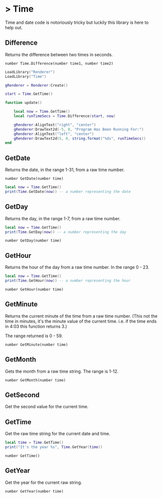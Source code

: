 # > Time

Time and date code is notoriously tricky but luckily this library is here to help out.

## Difference

Returns the difference between two times in seconds.

`number Time.Difference(number time1, number time2)`

```lua
LoadLibrary("Renderer")
LoadLibrary("Time")

gRenderer = Renderer:Create()

start = Time.GetTime()

function update()

    local now = Time.GetTime()
    local runTimeSecs = Time.Difference(start, now)

    gRenderer:AlignText("right", "center")
    gRenderer:DrawText2d(-5, 0, "Program Has Been Running For:")
    gRenderer:AlignText("left", "center")
    gRenderer:DrawText2d(5, 0, string.format("%ds", runTimeSecs))
end
```

## GetDate

Returns the date, in the range 1-31, from a raw time number.

`number GetDate(number time)`

```lua
local now = Time.GetTime()
print(Time.GetDate(now)) -- a number representing the date
```


## GetDay

Returns the day, in the range 1-7, from a raw time number.

```lua
local now = Time.GetTime()
print(Time.GetDay(now)) -- a number representing the day
```

`number GetDay(number time)`

## GetHour

Returns the hour of the day from a raw time number. In the range 0 - 23.

```lua
local now = Time.GetTime()
print(Time.GetHour(now)) -- a number representing the hour
```

`number GetHour(number time)`

## GetMinute

Returns the current minute of the time from a raw time number. (This not the time in minutes, it's the minute value of the current time. i.e. if the time ends in 4:03 this function returns 3.)

The range returned is 0 - 59.

`number GetMinute(number time)`

## GetMonth

Gets the month from a raw time string. The range is 1-12.

`number GetMonth(number time)`

## GetSecond

Get the second value for the current time.


## GetTime

Get the raw time string for the current date and time.

```lua
local time = Time.GetTime()
print("It's the year %s", Time.GetYear(time))
```

`number GetTime()`


## GetYear

Get the year for the current raw string.

`number GetYear(number time)`




